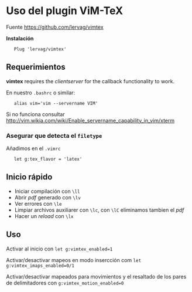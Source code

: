 # Uso del plugin ViM-TeX

Fuente https://github.com/lervag/vimtex

**Instalación**

```
   Plug 'lervag/vimtex'
```
## Requerimientos

**vimtex** requires the *clientserver* for the callback functionality to work.

En nuestro `.bashrc` o similar:

```
   alias vim='vim --servername VIM'
```

Si no funciona consultar  http://vim.wikia.com/wiki/Enable_servername_capability_in_vim/xterm

### Asegurar que detecta el `filetype`

Añadimos en el `.vimrc`

```
   let g:tex_flavor = 'latex'
```


## Inicio rápido

- Iniciar compilación con `\ll`
- Abrir *pdf* generado con `\lv`
- Ver errores con `\le`
- Limpiar archivos auxiliarer con `\lc`, con `\lC` eliminamos tambien el *pdf*
- Hacer un *reload* con `\lx`

## Uso

Activar al inicio con `let g:vimtex_enabled=1`

Activar/desactivar mapeos en modo insercción com `let g:vimtex_imaps_enabled=0/1`

Activar/desactivar mapeados para movimientos y el resaltado de los pares de delimitadores con `g:vimtex_motion_enabled=0`




